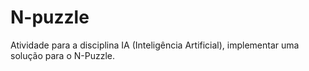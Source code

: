 # N-puzzle
Atividade para a disciplina IA (Inteligência Artificial), implementar uma solução para o N-Puzzle.
